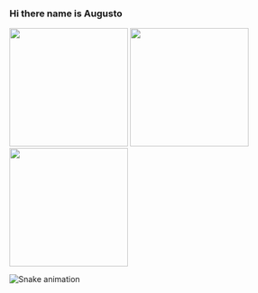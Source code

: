 ### Hi there name is Augusto

<div>
  <a href="https://github.com/MrZeroLeft"></a>
  <img aling="center" height="210em" src="https://github-readme-stats.vercel.app/api?username=MrZeroLeft&show_icons=true&theme=radical">
  <img aling="center" height="210em" src="https://github-readme-stats.vercel.app/api/top-langs/?username=MrZeroLeft&show_icons=true&theme=radical">
  <img aling"center" height="210em" src="https://cdn.discordapp.com/attachments/1009835284034244770/1089281505823563786/Design_sem_nome.gif">
</div>

![Snake animation](https://github.com/MrZeroLeft)


<!--
**MrZeroLeft/MrZeroLeft** is a ✨ _special_ ✨ repository because its `README.md` (this file) appears on your GitHub profile.

Here are some ideas to get you started:

- 🔭 I’m currently working on ...
- 🌱 I’m currently learning ...
- 👯 I’m looking to collaborate on ...
- 🤔 I’m looking for help with ...
- 💬 Ask me about ...
- 📫 How to reach me: ...
- 😄 Pronouns: ...
- ⚡ Fun fact: ...
-->
